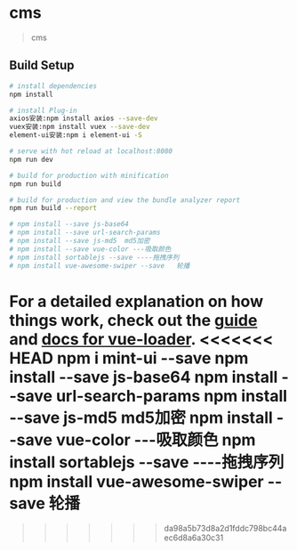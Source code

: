 # cms

> cms

## Build Setup

``` bash
# install dependencies
npm install

# install Plug-in
axios安装:npm install axios --save-dev
vuex安装:npm install vuex --save-dev
element-ui安装:npm i element-ui -S

# serve with hot reload at localhost:8080
npm run dev

# build for production with minification
npm run build

# build for production and view the bundle analyzer report
npm run build --report

# npm install --save js-base64
# npm install --save url-search-params
# npm install --save js-md5  md5加密
# npm install --save vue-color ---吸取颜色
# npm install sortablejs --save ----拖拽序列
# npm install vue-awesome-swiper --save   轮播
```

For a detailed explanation on how things work, check out the [guide](http://vuejs-templates.github.io/webpack/) and [docs for vue-loader](http://vuejs.github.io/vue-loader).
<<<<<<< HEAD
npm i mint-ui --save
npm install --save js-base64
npm install --save url-search-params
npm install --save js-md5  md5加密
npm install --save vue-color ---吸取颜色
npm install sortablejs --save ----拖拽序列
npm install vue-awesome-swiper --save   轮播
=======


>>>>>>> da98a5b73d8a2d1fddc798bc44aec6d8a6a30c31
